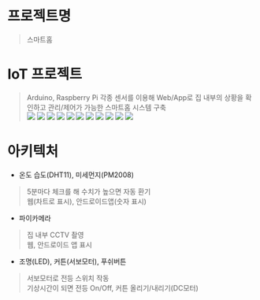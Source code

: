 # 프로젝트명
> 스마트홈

# IoT 프로젝트
> Arduino, Raspberry Pi 각종 센서를 이용해 Web/App로 집 내부의 상황을 확인하고 관리/제어가 가능한 스마트홈 시스템 구축  
<img src="https://img.shields.io/badge/C-A8B9CC?style=flat-square&logo=C&logoColor=white"/> <img src="https://img.shields.io/badge/Python-3776AB?style=flat-square&logo=python&logoColor=white"/> <img src="https://img.shields.io/badge/JavaScript-F7DF1E?style=flat-square&logo=JavaScript&logoColor=white"/> <img src="https://img.shields.io/badge/HTML-E34F26?style=flat-square&logo=HTML5&logoColor=white"/> <img src="https://img.shields.io/badge/CSS-1572B6?style=flat-square&logo=CSS3&logoColor=white"/> <img src="https://img.shields.io/badge/Bootstrap-7952B3?style=flat-square&logo=Bootstrap&logoColor=white"/> <img src="https://img.shields.io/badge/Arduino-00979D?style=flat-square&logo=Arduino&logoColor=white"/> <img src="https://img.shields.io/badge/Raspberry Pi-A22846?style=flat-square&logo=Raspberry Pi&logoColor=white"/> <img src="https://img.shields.io/badge/Android-3DDC84?style=flat-square&logo=Android&logoColor=white"/> <img src="https://img.shields.io/badge/Kotlin-7F52FF?style=flat-square&logo=Kotlin&logoColor=white"/> <img src="https://img.shields.io/badge/Django-092E20?style=flat-square&logo=Django&logoColor=white"/>
# 아키텍처
- 온도 습도(DHT11), 미세먼지(PM2008)
> 5분마다 체크를 해 수치가 높으면 자동 환기  
> 웹(차트로 표시), 안드로이드앱(숫자 표시)  
- 파이카메라
> 집 내부 CCTV 촬영  
> 웹, 안드로이드 앱 표시  
- 조명(LED), 커튼(서보모터), 푸쉬버튼
> 서보모터로 전등 스위치 작동  
> 기상시간이 되면 전등 On/Off, 커튼 올리기/내리기(DC모터)
